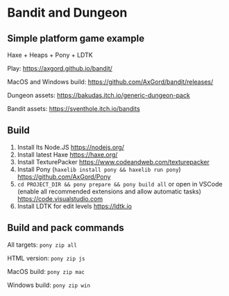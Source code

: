 Bandit and Dungeon
==================

Simple platform game example
-----------------

Haxe + Heaps + Pony + LDTK

Play: <https://axgord.github.io/bandit/>

MacOS and Windows build: <https://github.com/AxGord/bandit/releases/>

Dungeon assets: <https://bakudas.itch.io/generic-dungeon-pack>

Bandit assets: <https://sventhole.itch.io/bandits>

Build
-----------------

1. Install lts Node.JS <https://nodejs.org/>
2. Install latest Haxe <https://haxe.org/>
3. Install TexturePacker <https://www.codeandweb.com/texturepacker>
4. Install Pony (`haxelib install pony && haxelib run pony`) <https://github.com/AxGord/Pony>
5. `cd PROJECT_DIR && pony prepare && pony build all` or open in VSCode (enable all recommended extensions and allow automatic tasks) <https://code.visualstudio.com>
6. Install LDTK for edit levels <https://ldtk.io>

Build and pack commands
-----------------

All targets: `pony zip all`

HTML version: `pony zip js`

MacOS build: `pony zip mac`

Windows build: `pony zip win`
